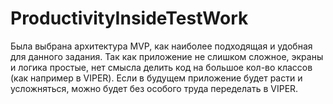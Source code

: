 # ProductivityInsideTestWork
Была выбрана архитектура MVP, как наиболее подходящая и удобная для данного задания. Так как приложение не слишком сложное, экраны и логика простые, нет смысла делить код на большое кол-во классов (как например в VIPER). Если в будущем приложение будет расти и усложняться, можно будет без особого труда переделать в VIPER.
